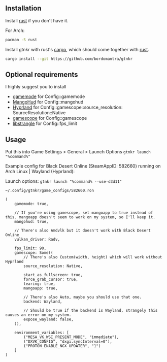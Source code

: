 ## Installation

Install [rust](https://github.com/rust-lang/rust) if you don't have it.

For Arch:
```bash
pacman -S rust
```

Install gtnkr with rust's [cargo](https://github.com/rust-lang/cargo), which should come together with [rust](https://github.com/rust-lang/rust).
```bash
cargo install --git https://github.com/bordomantra/gtnkr
```

## Optional requirements

I highly suggest you to install
- [gamemode](https://github.com/FeralInteractive/gamemode) for Config::gamemode
- [MangoHud](https://github.com/flightlessmango/MangoHud) for Config::mangohud
- [Hyprland](https://github.com/hyprwm/Hyprland) for Config::gamescope::source_resolution: SourceResolution::Native
- [gamescope](https://github.com/ValveSoftware/gamescope) for Config::gamescope
- [libstrangle](https://github.com/milaq/libstrangle) for Config::fps_limit

## Usage

Put this into Game Settings > General > Launch Options
`gtnkr launch "%command%"`

Example config for Black Desert Online (SteamAppID: 582660) running on Arch Linux | Wayland (Hyprland):

Launch options: `gtnkr launch "%command% --use-d3d11"`

`~/.config/gtnkr/game_configs/582660.ron`
```ron
(
    gamemode: true,

    // If you're using gamescope, set mangoapp to true instead of this. mangoapp doesn't seem to work on my system, so I'll keep it.
    mangohud: true,

    // There's also Amdvlk but it doesn't work with Black Desert Online
    vulkan_driver: Radv,

    fps_limit: 90,
    gamescope: Some((
		// There's also Custom(width, height) which will work without Hyprland
        source_resolution: Native,

        start_as_fullscreen: true,
        force_grab_cursor: true,
        tearing: true,
        mangoapp: true,

        // There's also Auto, maybe you should use that one.
        backend: Wayland,

        // Should be true if the backend is Wayland, strangely this causes an error on my system.
        expose_wayland: false,
    )),

    environment_variables: [
        ("MESA_VK_WSI_PRESENT_MODE", "immediate"),
		("DXVK_CONFIG", "dxgi.syncInterval=0"),
		("PROTON_ENABLE_NGX_UPDATER", "1")
	]
)
```
